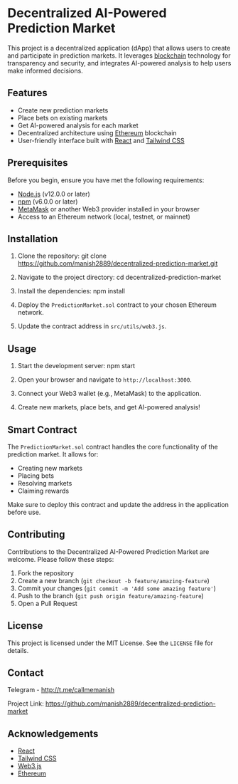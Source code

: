 # Decentralized AI-Powered Prediction Market

This project is a decentralized application (dApp) that allows users to create and participate in prediction markets. It leverages [blockchain](https://en.wikipedia.org/wiki/Blockchain) technology for transparency and security, and integrates AI-powered analysis to help users make informed decisions.

## Features

- Create new prediction markets
- Place bets on existing markets
- Get AI-powered analysis for each market
- Decentralized architecture using [Ethereum](https://ethereum.org/) blockchain
- User-friendly interface built with [React](https://reactjs.org/) and [Tailwind CSS](https://tailwindcss.com/)

## Prerequisites

Before you begin, ensure you have met the following requirements:

- [Node.js](https://nodejs.org/api/punycode.html) (v12.0.0 or later)
- [npm](https://docs.npmjs.com/cli/v9/using-npm/registry) (v6.0.0 or later)
- [MetaMask](https://metamask.io/) or another Web3 provider installed in your browser
- Access to an Ethereum network (local, testnet, or mainnet)

## Installation

1. Clone the repository:
   git clone https://github.com/manish2889/decentralized-prediction-market.git 

2. Navigate to the project directory:
   cd decentralized-prediction-market

3. Install the dependencies:
    npm install

4. Deploy the `PredictionMarket.sol` contract to your chosen Ethereum network.

5. Update the contract address in `src/utils/web3.js`.

## Usage

1. Start the development server:
   npm start

2. Open your browser and navigate to `http://localhost:3000`.

3. Connect your Web3 wallet (e.g., MetaMask) to the application.

4. Create new markets, place bets, and get AI-powered analysis!

## Smart Contract

The `PredictionMarket.sol` contract handles the core functionality of the prediction market. It allows for:

- Creating new markets
- Placing bets
- Resolving markets
- Claiming rewards

Make sure to deploy this contract and update the address in the application before use.

## Contributing

Contributions to the Decentralized AI-Powered Prediction Market are welcome. Please follow these steps:

1. Fork the repository
2. Create a new branch (`git checkout -b feature/amazing-feature`)
3. Commit your changes (`git commit -m 'Add some amazing feature'`)
4. Push to the branch (`git push origin feature/amazing-feature`)
5. Open a Pull Request

## License

This project is licensed under the MIT License. See the `LICENSE` file for details.

## Contact

Telegram - http://t.me/callmemanish

Project Link: https://github.com/manish2889/decentralized-prediction-market

## Acknowledgements

- [React](https://reactjs.org/)
- [Tailwind CSS](https://tailwindcss.com/)
- [Web3.js](https://web3js.readthedocs.io/)
- [Ethereum](https://ethereum.org/)





